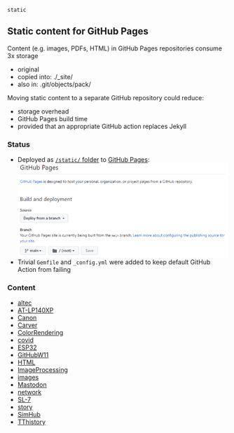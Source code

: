 `static`
## Static content for GitHub Pages
Content (e.g. images, PDFs, HTML) in GitHub Pages repositories consume 3x storage
- original
- copied into: ./_site/
- also in: .git/objects/pack/

Moving static content to a separate GitHub repository could reduce:
- storage overhead
- GitHub Pages build time  
- provided that an appropriate GitHub action replaces Jekyll

### Status
- Deployed as [`/static/` folder](https://blekenbleu.github.io/static/)
 to [GitHub Pages](https://blekenbleu.github.io/):  
    ![settings](static.gif)  
- Trivial `Gemfile` and `_config.yml` were added to keep default GitHub Action from failing  

### Content
- [altec](altec/index.htm)
- [AT-LP140XP](AT-LP140XP/index.htm)
- [Canon](Canon/index.html)
- [Carver](Carver/index.htm)
- [ColorRendering](ColorRendering/index.html)
- [covid](covid/index.htm)
- [ESP32](ESP32/index.htm)
- [GitHubW11](GitHubW11/index.htm)
- [HTML](HTML/README.md)
- [ImageProcessing](ImageProcessing/index.htm)
- [images](images/)
- [Mastodon](Mastodon/TeslaTrump/index.htm)
- [network](network/index.htm)
- [SL-7](SL-7/index.htm)
- [story](story/index.htm)
- [SimHub](SimHub/index.htm)
- [TThistory](TThistory/)
